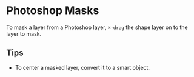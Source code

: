 # Photoshop Masks

To mask a layer from a Photoshop layer, `⌘-drag` the shape layer on to the layer to mask.

## Tips

- To center a masked layer, convert it to a smart object.